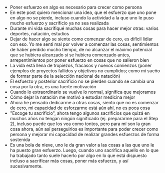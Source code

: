 - Poner esfuerzo en algo es necesario para crecer como persona 
- En este post quiero mencionar una idea, que el esfuerzo que uno pone en algo no se pierde, incluso cuando la actividad a la que uno le puso mucho esfuerzo y sacrificio ya no sea realizada 
- Durante mi vida sacrifiqué muchas cosas para hacer mejor otras: varios deportes, natación, estudios 
- Dejar de hacer algo se siente como comenzar de cero, es difícil lidiar con eso. Yo me sentí mal por volver a comenzar las cosas, sentimientos de haber perdido mucho tiempo, de no alcanzar el máximo potencial que se hubiera alcanzado si se hubiera comenzado antes, arrepentimientos por poner esfuerzo en cosas que no salieron bien 
- La vida está llena de tropiezos, fracasos y nuevos comienzos (poner ejemplos de proyectos fallidos y objetivos no cumplidos; como mi sueño de formar parte de la selección nacional de natación) 
- El esfuerzo y posterior sacrificio no se pierden cuando se cambia una cosa por la otra, es una fuerte motivación 
- Cuando lo extraordinario se vuelve lo normal, significa que mejoramos 
- Cómo dejar la natación me motivó a estudiar medicina mejor 
- Ahora he pensado dedicarme a otras cosas, siento que no es comenzar de cero, mi capacidad de esforzarme está aún ahí, no es poca cosa 
- "Escoge tu sacrificio", ahora tengo algunos sacrificios que quizá en muchos años no tengan ningún significado (ej. prepararme para el Step 2), incluso puede que los vea como tontos, pero para mí son la gran cosa ahora, aún así perseguirlos es importante para poder crecer como persona y mejorar mi capacidad de realizar grandes esfuerzos de forma sostenida 
- Es una bola de nieve, uno le da gran valor a las cosas a las que uno le ha puesto gran esfuerzo. Luego, cuando uno sacrifica aquello en lo que ha trabajado tanto suele hacerlo por algo en lo que está dispuesto incluso a sacrificar más cosas, poner más esfuerzo, y así sucesivamente.